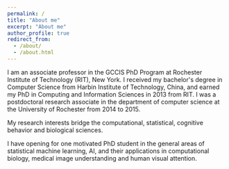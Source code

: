 ```yaml
---
permalink: /
title: "About me"
excerpt: "About me"
author_profile: true
redirect_from: 
  - /about/
  - /about.html
---
```


I am an associate professor in the GCCIS PhD Program at Rochester Institute of Technology (RIT), New York. I received my bachelor's degree in Computer Science from Harbin Institute of Technology, China, and earned my PhD in Computing and Information Sciences in 2013 from RIT. I was a postdoctoral research associate in the department of computer science at the University of Rochester from 2014 to 2015. 

My research interests bridge the computational, statistical, cognitive behavior and biological sciences.  

I have opening for one motivated PhD student in the general areas of statistical machine learning, AI, and their applications in computational biology, medical image understanding and human visual attention.

[//]: # (I have opening for two motivated PhD students in the general areas of statistical machine learning, AI, and their applications in computational biology, medical image understanding and human visual attention.) 
